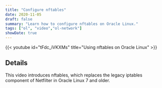 ```yaml
---
title: "Configure nftables"
date: 2020-11-05
draft: false
summary: "Learn how to configure nftables on Oracle Linux."
tags: ["ol", "video","ol-network"]
showDate: true
---
```


{{< youtube id="tFdc_iVKXMs" title="Using nftables on Oracle Linux" >}}

## Details

This video introduces nftables, which replaces the legacy iptables component of Netfilter in Oracle Linux 7 and older.